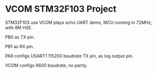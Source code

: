 # VCOM STM32F103 Project

STM32F103 use VCOM plays echo UART demo, MCU running in 72MHz, with 8M HSE.

PB0 as TX pin.

PB1 as RX pin.

PA9 configs USART1 115200 baudrate TX pin, as log output pin.

VCOM configs 9600 baudrate, no parity.
